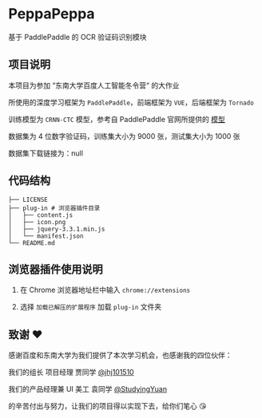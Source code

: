 # PeppaPeppa

基于 PaddlePaddle 的 OCR 验证码识别模块

## 项目说明

本项目为参加 “东南大学百度人工智能冬令营“ 的大作业

所使用的深度学习框架为 `PaddlePaddle`，前端框架为 `VUE`，后端框架为 `Tornado`

训练模型为 `CRNN-CTC` 模型，参考自 PaddlePaddle 官网所提供的 [模型](https://github.com/PaddlePaddle/models/tree/develop/fluid/PaddleCV/ocr_recognition)

数据集为 4 位数字验证码，训练集大小为 9000 张，测试集大小为 1000 张

数据集下载链接为：null

## 代码结构

```shell
├── LICENSE
├── plug-in # 浏览器插件目录
│   ├── content.js
│   ├── icon.png
│   ├── jquery-3.3.1.min.js
│   └── manifest.json
└── README.md
```

## 浏览器插件使用说明

1. 在 Chrome 浏览器地址栏中输入 `chrome://extensions`

2. 选择 `加载已解压的扩展程序` 加载 `plug-in` 文件夹

## 致谢 :heart:

感谢百度和东南大学为我们提供了本次学习机会，也感谢我的四位伙伴：

我们的组长 项目经理 贾同学 [@jhj101510](https://github.com/jhj101510)

我们的产品经理兼 UI 美工 袁同学 [@StudyingYuan](https://github.com/StudyingYuan)

的辛苦付出与努力，让我们的项目得以实现下去，给你们笔心 :kissing_heart:
